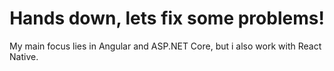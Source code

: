 <h1 align="center">Hands down, lets fix some problems!</h1>

My main focus lies in Angular and ASP.NET Core, but i also work with React Native.
